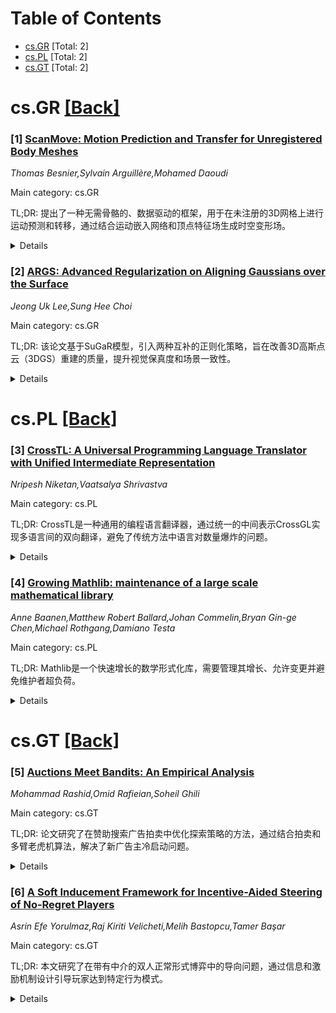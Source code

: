 <div id=toc></div>

# Table of Contents

- [cs.GR](#cs.GR) [Total: 2]
- [cs.PL](#cs.PL) [Total: 2]
- [cs.GT](#cs.GT) [Total: 2]


<div id='cs.GR'></div>

# cs.GR [[Back]](#toc)

### [1] [ScanMove: Motion Prediction and Transfer for Unregistered Body Meshes](https://arxiv.org/abs/2508.21095)
*Thomas Besnier,Sylvain Arguillère,Mohamed Daoudi*

Main category: cs.GR

TL;DR: 提出了一种无需骨骼的、数据驱动的框架，用于在未注册的3D网格上进行运动预测和转移，通过结合运动嵌入网络和顶点特征场生成时空变形场。


<details>
  <summary>Details</summary>
Motivation: 未注册的表面网格（尤其是原始3D扫描）由于缺乏点对应关系和存在噪声数据，对自动计算合理的变形提出了挑战。

Method: 方法结合了鲁棒的运动嵌入网络和学习到的顶点特征场，生成了一个时空变形场，用于驱动网格变形。

Result: 通过在行走和跑步等任务上的定量基准测试和定性视觉效果，验证了该方法在具有挑战性的未注册网格上的有效性和多功能性。

Conclusion: 该框架在处理未注册网格的运动预测和转移任务中表现优异，展现了其实际应用的潜力。

Abstract: Unregistered surface meshes, especially raw 3D scans, present significant
challenges for automatic computation of plausible deformations due to the lack
of established point-wise correspondences and the presence of noise in the
data. In this paper, we propose a new, rig-free, data-driven framework for
motion prediction and transfer on such body meshes. Our method couples a robust
motion embedding network with a learned per-vertex feature field to generate a
spatio-temporal deformation field, which drives the mesh deformation. Extensive
evaluations, including quantitative benchmarks and qualitative visuals on tasks
such as walking and running, demonstrate the effectiveness and versatility of
our approach on challenging unregistered meshes.

</details>


### [2] [ARGS: Advanced Regularization on Aligning Gaussians over the Surface](https://arxiv.org/abs/2508.21344)
*Jeong Uk Lee,Sung Hee Choi*

Main category: cs.GR

TL;DR: 该论文基于SuGaR模型，引入两种互补的正则化策略，旨在改善3D高斯点云（3DGS）重建的质量，提升视觉保真度和场景一致性。


<details>
  <summary>Details</summary>
Motivation: 尽管现有模型（如SuGaR）在渲染方面提供了有效解决方案，但在视觉保真度和场景一致性方面仍有改进空间。本研究致力于通过新的正则化策略解决单个高斯形状和整体表面一致性的常见限制。

Method: 论文提出了两种正则化策略：1）有效秩正则化，鼓励高斯的"盘状"形状而非"针状"形状，以提高稳定性；2）神经符号距离函数（SDF）优化，通过Eikonal损失保持距离特性，提供全局表面先验。

Result: 最终模型能够从3DGS数据中生成更准确、更一致的视觉输出，显著提升了单个高斯基元的保真度及其整体表面行为。

Conclusion: 通过引入两种互补的正则化策略，该研究在3D高斯点云重建中取得了显著的改进，为高质量3D网格和视觉重建提供了新方向。

Abstract: Reconstructing high-quality 3D meshes and visuals from 3D Gaussian
Splatting(3DGS) still remains a central challenge in computer graphics.
Although existing models such as SuGaR offer effective solutions for rendering,
there is is still room to improve improve both visual fidelity and scene
consistency. This work builds upon SuGaR by introducing two complementary
regularization strategies that address common limitations in both the shape of
individual Gaussians and the coherence of the overall surface. The first
strategy introduces an effective rank regularization, motivated by recent
studies on Gaussian primitive structures. This regularization discourages
extreme anisotropy-specifically, "needle-like" shapes-by favoring more
balanced, "disk-like" forms that are better suited for stable surface
reconstruction. The second strategy integrates a neural Signed Distance
Function (SDF) into the optimization process. The SDF is regularized with an
Eikonal loss to maintain proper distance properties and provides a continuous
global surface prior, guiding Gaussians toward better alignment with the
underlying geometry. These two regularizations aim to improve both the fidelity
of individual Gaussian primitives and their collective surface behavior. The
final model can make more accurate and coherent visuals from 3DGS data.

</details>


<div id='cs.PL'></div>

# cs.PL [[Back]](#toc)

### [3] [CrossTL: A Universal Programming Language Translator with Unified Intermediate Representation](https://arxiv.org/abs/2508.21256)
*Nripesh Niketan,Vaatsalya Shrivastva*

Main category: cs.PL

TL;DR: CrossTL是一种通用的编程语言翻译器，通过统一的中间表示CrossGL实现多语言间的双向翻译，避免了传统方法中语言对数量爆炸的问题。


<details>
  <summary>Details</summary>
Motivation: 传统翻译方法需要为每对语言单独设计翻译器，导致复杂度呈指数增长。CrossTL旨在通过统一的中间表示简化多语言间的翻译，提高开发效率。

Method: 使用语言特定的词法分析器和解析器将源代码转换为AST，通过双向CrossGL翻译模块（ToCrossGLConverter类和CodeGen类）完成导入和目标生成，后端实现完整的翻译管道。

Result: 通过全面的跨编程领域评估，展示了CrossTL在所有支持的后端上成功编译和执行的能力，证明了其实用性。

Conclusion: CrossTL的统一中间表示设计和模块化架构使其能够轻松扩展支持新语言，为通用编程语言翻译提供了可行的解决方案。

Abstract: We present CrossTL, a universal programming language translator enabling
bidirectional translation between multiple languages through a unified
intermediate representation called CrossGL. Traditional approaches require
separate translators for each language pair, leading to exponential complexity
growth. CrossTL uses a single universal IR to facilitate translations between
CUDA, HIP, Metal, DirectX HLSL, OpenGL GLSL, Vulkan SPIR-V, Rust, and Mojo,
with Slang support in development. Our system consists of: language-specific
lexers/parsers converting source code to ASTs, bidirectional CrossGL
translation modules implementing ToCrossGLConverter classes for importing code
and CodeGen classes for target generation, and comprehensive backend
implementations handling full translation pipelines. We demonstrate
effectiveness through comprehensive evaluation across programming domains,
achieving successful compilation and execution across all supported backends.
The universal IR design enables adding new languages with minimal effort,
requiring only language-specific frontend/backend components. Our contributions
include: (1) a unified IR capturing semantics of multiple programming
paradigms, (2) a modular architecture enabling extensibility, (3) a
comprehensive framework supporting GPU compute, graphics programming, and
systems languages, and (4) empirical validation demonstrating practical
viability of universal code translation. CrossTL represents a significant step
toward language-agnostic programming, enabling write-once, deploy-everywhere
development.

</details>


### [4] [Growing Mathlib: maintenance of a large scale mathematical library](https://arxiv.org/abs/2508.21593)
*Anne Baanen,Matthew Robert Ballard,Johan Commelin,Bryan Gin-ge Chen,Michael Rothgang,Damiano Testa*

Main category: cs.PL

TL;DR: Mathlib是一个快速增长的数学形式化库，需要管理其增长、允许变更并避免维护者超负荷。


<details>
  <summary>Details</summary>
Motivation: 随着Mathlib的快速增长，需要有效的策略管理库的发展，同时确保变更的灵活性和维护者的可持续性。

Method: 采用多种策略，包括通过弃用系统处理破坏性变更、使用代码质量分析工具提供用户反馈、优化库设计以加快编译速度、处理技术债务以及开发定制工具辅助审查新贡献。

Result: 这些策略帮助Mathlib在快速增长的同时保持质量和维护效率。

Conclusion: 综合使用多种管理策略可以有效应对大型数学形式化库的增长和维护挑战。

Abstract: The Lean mathematical library Mathlib is one of the fastest-growing libraries
of formalised mathematics. We describe various strategies to manage this
growth, while allowing for change and avoiding maintainer overload. This
includes dealing with breaking changes via a deprecation system, using code
quality analysis tools (linters) to provide direct user feedback about common
pitfalls, speeding up compilation times through conscious library (re-)design,
dealing with technical debt as well as writing custom tooling to help with the
review and triage of new contributions.

</details>


<div id='cs.GT'></div>

# cs.GT [[Back]](#toc)

### [5] [Auctions Meet Bandits: An Empirical Analysis](https://arxiv.org/abs/2508.21162)
*Mohammad Rashid,Omid Rafieian,Soheil Ghili*

Main category: cs.GT

TL;DR: 论文研究了在赞助搜索广告拍卖中优化探索策略的方法，通过结合拍卖和多臂老虎机算法，解决了新广告主冷启动问题。


<details>
  <summary>Details</summary>
Motivation: 研究动机在于解决新广告主在拍卖中的冷启动问题，以及探索拍卖环境中最优的探索策略。

Method: 利用亚洲领先移动应用商店的数据，采用Thompson Sampling算法和第二价格拍卖结合，学习质量分数并分配赞助位。

Result: 实证研究表明，优化探索策略能显著提升平台的收入和效率，并提出了定制化的探索策略。

Conclusion: 论文得出结论，定制化的探索策略能够显著改善拍卖和老虎机结合模型的性能，为平台带来实质性收益。

Abstract: Sponsored search positions are typically allocated through real-time
auctions, where the outcomes depend on advertisers' quality-adjusted bids - the
product of their bids and quality scores. Although quality scoring helps
promote ads with higher conversion outcomes, setting these scores for new
advertisers in any given market is challenging, leading to the cold-start
problem. To address this, platforms incorporate multi-armed bandit algorithms
in auctions to balance exploration and exploitation. However, little is known
about the optimal exploration strategies in such auction environments. We
utilize data from a leading Asian mobile app store that places sponsored ads
for keywords. The platform employs a Thompson Sampling algorithm within a
second-price auction to learn quality scores and allocate a single sponsored
position for each keyword. We empirically quantify the gains from optimizing
exploration under this combined auction-bandit model and show that this problem
differs substantially from the canonical bandit problem. Drawing on these
empirical insights, we propose a customized exploration strategy in which the
platform adjusts the exploration levels for each keyword according to its
characteristics. We derive the Pareto frontier for revenue and efficiency and
provide actionable policies, demonstrating substantial gains for the platform
on both metrics when using a tailored exploration approach.

</details>


### [6] [A Soft Inducement Framework for Incentive-Aided Steering of No-Regret Players](https://arxiv.org/abs/2508.21672)
*Asrin Efe Yorulmaz,Raj Kiriti Velicheti,Melih Bastopcu,Tamer Başar*

Main category: cs.GT

TL;DR: 本文研究了在带有中介的双人正常形式博弈中的导向问题，通过信息和激励机制设计引导玩家达到特定行为模式。


<details>
  <summary>Details</summary>
Motivation: 探究在双人博弈中，中介如何通过信息和激励机制设计引导玩家行为，以实现特定的行为目标。

Method: 首先分析了可以成功导向的博弈类型，并发现单独使用信息设计或线性支付方案无法实现目标行为。随后提出了一个基于信息设计和Stackelberg博弈的增强方法。

Result: 证明了提出的方法能够以高概率加快玩家行为模式向目标点的收敛速度，并通过实证结果支持。

Conclusion: 通过结合信息设计和Stackelberg博弈的方法，可以有效提升玩家行为导向的效率和可行性。

Abstract: In this work, we investigate a steering problem in a mediator-augmented
two-player normal-form game, where the mediator aims to guide players toward a
specific action profile through information and incentive design. We first
characterize the games for which successful steering is possible. Moreover, we
establish that steering players to any desired action profile is not always
achievable with information design alone, nor when accompanied with sublinear
payment schemes. Consequently, we derive a lower bound on the constant payments
required per round to achieve this goal. To address these limitations incurred
with information design, we introduce an augmented approach that involves a
one-shot information design phase before the start of the repeated game,
transforming the prior interaction into a Stackelberg game. Finally, we
theoretically demonstrate that this approach improves the convergence rate of
players' action profiles to the target point by a constant factor with high
probability, and support it with empirical results.

</details>
